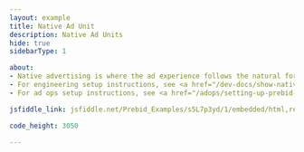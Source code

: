 ```yaml
---
layout: example
title: Native Ad Unit
description: Native Ad Units
hide: true
sidebarType: 1

about:
- Native advertising is where the ad experience follows the natural form and function of the user experience in which it is placed.
- For engineering setup instructions, see <a href="/dev-docs/show-native-ads.html">Show Native Ads</a>
- For ad ops setup instructions, see <a href="/adops/setting-up-prebid-native-in-dfp.html">Setting up Prebid Native in Google Ad Manager (Alpha)</a>

jsfiddle_link: jsfiddle.net/Prebid_Examples/s5L7p3yd/1/embedded/html,result/

code_height: 3050

---
```

